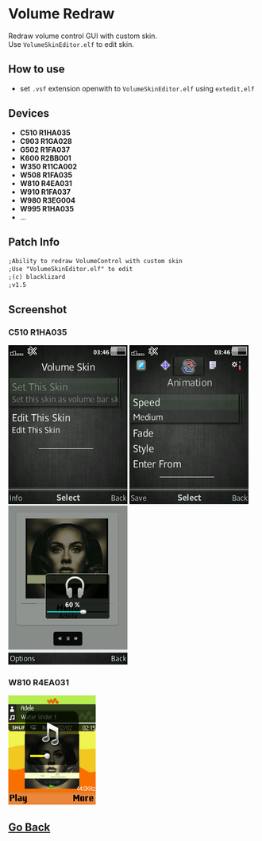 # Volume Redraw
Redraw volume control GUI with custom skin.  
Use `VolumeSkinEditor.elf` to edit skin.

## How to use
- set `.vsf` extension openwith to `VolumeSkinEditor.elf` using `extedit,elf`

## Devices
- **C510 R1HA035**
- **C903 R1GA028**
- **G502 R1FA037**
- **K600 R2BB001**
- **W350 R11CA002**
- **W508 R1FA035**
- **W810 R4EA031**
- **W910 R1FA037**
- **W980 R3EG004**
- **W995 R1HA035**
- ...

## Patch Info
```
;Ability to redraw VolumeControl with custom skin
;Use "VolumeSkinEditor.elf" to edit
;(c) blacklizard
;v1.5
```

## Screenshot
### C510 R1HA035
![skin-setter](snapshots/scr03-46-18.png)
![skin-editor](snapshots/scr03-46-27.png)
![C510](snapshots/scr03-41-41.png)

### W810 R4EA031
![w810](snapshots/scr22-38-05.png)

## [Go Back](../readme.md)